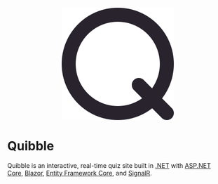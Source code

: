 <p align="center">
  <img src=".github/assets/icon.svg" alt="Quibble Icon" />
</p>

# Quibble
Quibble is an interactive, real-time quiz site built in [.NET](https://dotnet.microsoft.com/) with [ASP.NET Core](https://dotnet.microsoft.com/apps/aspnet), [Blazor](https://dotnet.microsoft.com/apps/aspnet/web-apps/blazor), [Entity Framework Core](https://docs.microsoft.com/en-us/ef/core/), and [SignalR](https://dotnet.microsoft.com/apps/aspnet/signalr).
